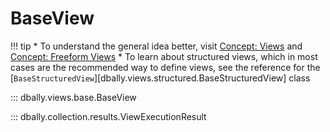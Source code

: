 # BaseView

!!! tip
    * To understand the general idea better, visit [Concept: Views](../../concepts/views.md) and [Concept: Freeform Views](../../concepts/freeform_views.md)
    * To learn about structured views, which in most cases are the recommended way to define views, see the reference for the [`BaseStructuredView`][dbally.views.structured.BaseStructuredView] class

::: dbally.views.base.BaseView

::: dbally.collection.results.ViewExecutionResult
